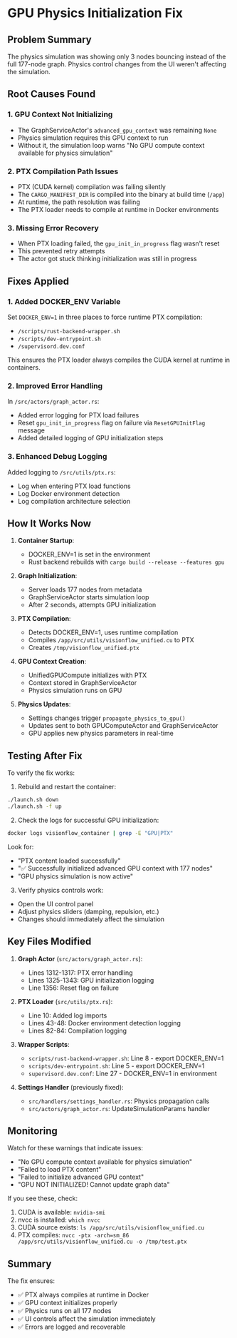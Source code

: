# GPU Physics Initialization Fix

## Problem Summary
The physics simulation was showing only 3 nodes bouncing instead of the full 177-node graph. Physics control changes from the UI weren't affecting the simulation.

## Root Causes Found

### 1. GPU Context Not Initializing
- The GraphServiceActor's `advanced_gpu_context` was remaining `None`
- Physics simulation requires this GPU context to run
- Without it, the simulation loop warns "No GPU compute context available for physics simulation"

### 2. PTX Compilation Path Issues
- PTX (CUDA kernel) compilation was failing silently
- The `CARGO_MANIFEST_DIR` is compiled into the binary at build time (`/app`)
- At runtime, the path resolution was failing
- The PTX loader needs to compile at runtime in Docker environments

### 3. Missing Error Recovery
- When PTX loading failed, the `gpu_init_in_progress` flag wasn't reset
- This prevented retry attempts
- The actor got stuck thinking initialization was still in progress

## Fixes Applied

### 1. Added DOCKER_ENV Variable
Set `DOCKER_ENV=1` in three places to force runtime PTX compilation:
- `/scripts/rust-backend-wrapper.sh`
- `/scripts/dev-entrypoint.sh`
- `/supervisord.dev.conf`

This ensures the PTX loader always compiles the CUDA kernel at runtime in containers.

### 2. Improved Error Handling
In `/src/actors/graph_actor.rs`:
- Added error logging for PTX load failures
- Reset `gpu_init_in_progress` flag on failure via `ResetGPUInitFlag` message
- Added detailed logging of GPU initialization steps

### 3. Enhanced Debug Logging
Added logging to `/src/utils/ptx.rs`:
- Log when entering PTX load functions
- Log Docker environment detection
- Log compilation architecture selection

## How It Works Now

1. **Container Startup**:
   - DOCKER_ENV=1 is set in the environment
   - Rust backend rebuilds with `cargo build --release --features gpu`

2. **Graph Initialization**:
   - Server loads 177 nodes from metadata
   - GraphServiceActor starts simulation loop
   - After 2 seconds, attempts GPU initialization

3. **PTX Compilation**:
   - Detects DOCKER_ENV=1, uses runtime compilation
   - Compiles `/app/src/utils/visionflow_unified.cu` to PTX
   - Creates `/tmp/visionflow_unified.ptx`

4. **GPU Context Creation**:
   - UnifiedGPUCompute initializes with PTX
   - Context stored in GraphServiceActor
   - Physics simulation runs on GPU

5. **Physics Updates**:
   - Settings changes trigger `propagate_physics_to_gpu()`
   - Updates sent to both GPUComputeActor and GraphServiceActor
   - GPU applies new physics parameters in real-time

## Testing After Fix

To verify the fix works:

1. Rebuild and restart the container:
```bash
./launch.sh down
./launch.sh -f up
```

2. Check the logs for successful GPU initialization:
```bash
docker logs visionflow_container | grep -E "GPU|PTX"
```

Look for:
- "PTX content loaded successfully"
- "✅ Successfully initialized advanced GPU context with 177 nodes"
- "GPU physics simulation is now active"

3. Verify physics controls work:
- Open the UI control panel
- Adjust physics sliders (damping, repulsion, etc.)
- Changes should immediately affect the simulation

## Key Files Modified

1. **Graph Actor** (`src/actors/graph_actor.rs`):
   - Lines 1312-1317: PTX error handling
   - Lines 1325-1343: GPU initialization logging
   - Line 1356: Reset flag on failure

2. **PTX Loader** (`src/utils/ptx.rs`):
   - Line 10: Added log imports
   - Lines 43-48: Docker environment detection logging
   - Lines 82-84: Compilation logging

3. **Wrapper Scripts**:
   - `scripts/rust-backend-wrapper.sh`: Line 8 - export DOCKER_ENV=1
   - `scripts/dev-entrypoint.sh`: Line 5 - export DOCKER_ENV=1
   - `supervisord.dev.conf`: Line 27 - DOCKER_ENV=1 in environment

4. **Settings Handler** (previously fixed):
   - `src/handlers/settings_handler.rs`: Physics propagation calls
   - `src/actors/graph_actor.rs`: UpdateSimulationParams handler

## Monitoring

Watch for these warnings that indicate issues:
- "No GPU compute context available for physics simulation"
- "Failed to load PTX content"
- "Failed to initialize advanced GPU context"
- "GPU NOT INITIALIZED! Cannot update graph data"

If you see these, check:
1. CUDA is available: `nvidia-smi`
2. nvcc is installed: `which nvcc`
3. CUDA source exists: `ls /app/src/utils/visionflow_unified.cu`
4. PTX compiles: `nvcc -ptx -arch=sm_86 /app/src/utils/visionflow_unified.cu -o /tmp/test.ptx`

## Summary

The fix ensures:
- ✅ PTX always compiles at runtime in Docker
- ✅ GPU context initializes properly
- ✅ Physics runs on all 177 nodes
- ✅ UI controls affect the simulation immediately
- ✅ Errors are logged and recoverable